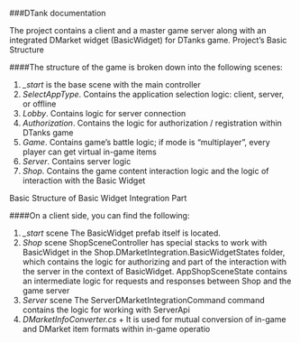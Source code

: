 ###DTank documentation

The project contains a client and a master game server along with an integrated DMarket widget (BasicWidget) for DTanks game.
Project’s Basic Structure

####The structure of the game is broken down into the following scenes:

1. *_start* is the base scene with the main controller
2. *SelectAppType*. Contains the application selection logic: client, server, or offline
3. *Lobby*. Contains logic for server connection
4. *Authorization*. Contains the logic for authorization / registration within DTanks game
5. *Game*. Contains game’s battle logic; if mode is “multiplayer”, every player can get virtual in-game items
6. *Server*. Contains server logic
7. *Shop*. Contains the game content interaction logic and the logic of interaction with the Basic Widget

Basic Structure of Basic Widget Integration Part

####On a client side, you can find the following:

1. *_start* scene
The BasicWidget prefab itself is located.
2. *Shop* scene
ShopSceneController has special stacks to work with BasicWidget in the
Shop.DMarketIntegration.BasicWidgetStates folder, which contains the logic for
authorizing and part of the interaction with the server in the context of BasicWidget.
AppShopSceneState contains an intermediate logic for requests and responses between
Shop and the game server
3. *Server* scene
The ServerDMarketIntegrationCommand command contains the logic for working with
ServerApi
4. *DMarketInfoConverter.cs* +
It is used for mutual conversion of in-game and DMarket item formats within in-game
operatio
